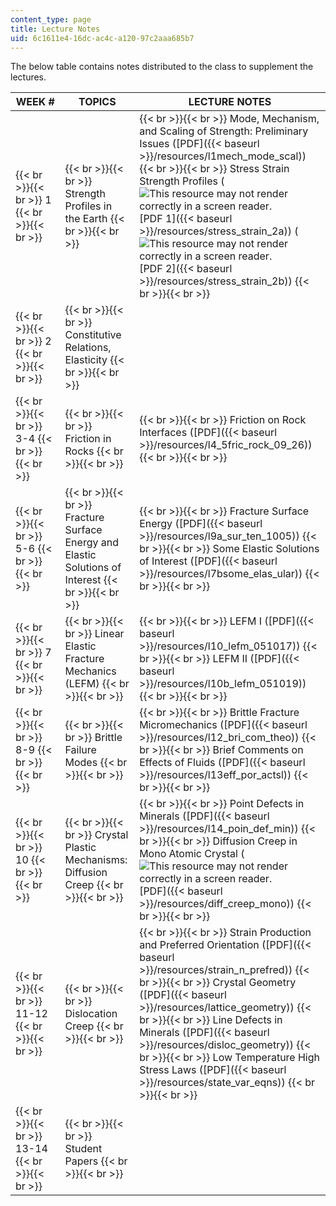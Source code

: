 ```yaml
---
content_type: page
title: Lecture Notes
uid: 6c1611e4-16dc-ac4c-a120-97c2aaa685b7
---
```


The below table contains notes distributed to the class to supplement the lectures.

| WEEK # | TOPICS | LECTURE NOTES |
| --- | --- | --- |
|  {{< br >}}{{< br >}} 1 {{< br >}}{{< br >}}  |  {{< br >}}{{< br >}} Strength Profiles in the Earth {{< br >}}{{< br >}}  |  {{< br >}}{{< br >}} Mode, Mechanism, and Scaling of Strength: Preliminary Issues ([PDF]({{< baseurl >}}/resources/l1mech_mode_scal)) {{< br >}}{{< br >}} Stress Strain Strength Profiles (![This resource may not render correctly in a screen reader.](/images/inacessible.gif)[PDF 1]({{< baseurl >}}/resources/stress_strain_2a)) (![This resource may not render correctly in a screen reader.](/images/inacessible.gif)[PDF 2]({{< baseurl >}}/resources/stress_strain_2b)) {{< br >}}{{< br >}}  |
|  {{< br >}}{{< br >}} 2 {{< br >}}{{< br >}}  |  {{< br >}}{{< br >}} Constitutive Relations, Elasticity {{< br >}}{{< br >}}  | &nbsp; |
|  {{< br >}}{{< br >}} 3-4 {{< br >}}{{< br >}}  |  {{< br >}}{{< br >}} Friction in Rocks {{< br >}}{{< br >}}  |  {{< br >}}{{< br >}} Friction on Rock Interfaces ([PDF]({{< baseurl >}}/resources/l4_5fric_rock_09_26)) {{< br >}}{{< br >}}  |
|  {{< br >}}{{< br >}} 5-6 {{< br >}}{{< br >}}  |  {{< br >}}{{< br >}} Fracture Surface Energy and Elastic Solutions of Interest {{< br >}}{{< br >}}  |  {{< br >}}{{< br >}} Fracture Surface Energy ([PDF]({{< baseurl >}}/resources/l9a_sur_ten_1005)) {{< br >}}{{< br >}} Some Elastic Solutions of Interest ([PDF]({{< baseurl >}}/resources/l7bsome_elas_ular)) {{< br >}}{{< br >}}  |
|  {{< br >}}{{< br >}} 7 {{< br >}}{{< br >}}  |  {{< br >}}{{< br >}} Linear Elastic Fracture Mechanics (LEFM) {{< br >}}{{< br >}}  |  {{< br >}}{{< br >}} LEFM I ([PDF]({{< baseurl >}}/resources/l10_lefm_051017)) {{< br >}}{{< br >}} LEFM II ([PDF]({{< baseurl >}}/resources/l10b_lefm_051019)) {{< br >}}{{< br >}}  |
|  {{< br >}}{{< br >}} 8-9 {{< br >}}{{< br >}}  |  {{< br >}}{{< br >}} Brittle Failure Modes {{< br >}}{{< br >}}  |  {{< br >}}{{< br >}} Brittle Fracture Micromechanics ([PDF]({{< baseurl >}}/resources/l12_bri_com_theo)) {{< br >}}{{< br >}} Brief Comments on Effects of Fluids ([PDF]({{< baseurl >}}/resources/l13eff_por_actsl)) {{< br >}}{{< br >}}  |
|  {{< br >}}{{< br >}} 10 {{< br >}}{{< br >}}  |  {{< br >}}{{< br >}} Crystal Plastic Mechanisms: Diffusion Creep {{< br >}}{{< br >}}  |  {{< br >}}{{< br >}} Point Defects in Minerals ([PDF]({{< baseurl >}}/resources/l14_poin_def_min)) {{< br >}}{{< br >}} Diffusion Creep in Mono Atomic Crystal (![This resource may not render correctly in a screen reader.](/images/inacessible.gif)[PDF]({{< baseurl >}}/resources/diff_creep_mono)) {{< br >}}{{< br >}}  |
|  {{< br >}}{{< br >}} 11-12 {{< br >}}{{< br >}}  |  {{< br >}}{{< br >}} Dislocation Creep {{< br >}}{{< br >}}  |  {{< br >}}{{< br >}} Strain Production and Preferred Orientation ([PDF]({{< baseurl >}}/resources/strain_n_prefred)) {{< br >}}{{< br >}} Crystal Geometry ([PDF]({{< baseurl >}}/resources/lattice_geometry)) {{< br >}}{{< br >}} Line Defects in Minerals ([PDF]({{< baseurl >}}/resources/disloc_geometry)) {{< br >}}{{< br >}} Low Temperature High Stress Laws ([PDF]({{< baseurl >}}/resources/state_var_eqns)) {{< br >}}{{< br >}}  |
|  {{< br >}}{{< br >}} 13-14 {{< br >}}{{< br >}}  |  {{< br >}}{{< br >}} Student Papers {{< br >}}{{< br >}}  |